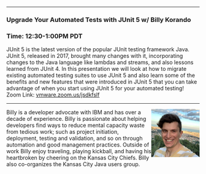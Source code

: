 <style>
  .wrapper {margin-top:75px;}
  header {top:20px!important;
  .session-wrapper{border:1px solid #36373b; border-radius:5px; padding:20px; background-color:##D3D3D3;}
  
</style>
<hr/>

### **Upgrade Your Automated Tests with JUnit 5 w/ Billy Korando**
### **Time: 12:30-1:00PM PDT**
<div class="session-wrapper">
JUnit 5 is the latest version of the popular JUnit testing framework Java. JUnit 5, released in 2017, brought many changes with it, incorporating changes to the Java language like lambdas and streams, and also lessons learned from JUnit 4. In this presentation we will look at how to migrate existing automated testing suites to use JUnit 5 and also learn some of the benefits and new features that were introduced in JUnit 5 that you can take advantage of when you start using JUnit 5 for your automated testing!
<br>
Zoom Link: <a href="vmware.zoom.us/jsdkfslf">vmware.zoom.us/jsdkfslf</a>
</div>


<hr/>
<img src="billy.jpg" alt="Billy Korando" width="25%" align="right">
    
<p>Billy is a developer advocate with IBM and has over a decade of experience. Billy is passionate about helping developers find ways to reduce mental capacity waste from tedious work; such as project initiation, deployment, testing and validation, and so on through automation and good management practices. Outside of work Billy enjoy traveling, playing kickball, and having his heartbroken by cheering on the Kansas City Chiefs. Billy also co-organizes the Kansas City Java users group.</p>

